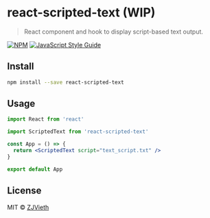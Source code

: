 # react-scripted-text (WIP)

> React component and hook to display script-based text output.


[![NPM](https://img.shields.io/npm/v/react-scripted-text.svg)](https://www.npmjs.com/package/react-scripted-text) [![JavaScript Style Guide](https://img.shields.io/badge/code_style-standard-brightgreen.svg)](https://standardjs.com)

## Install

```bash
npm install --save react-scripted-text
```

## Usage

```jsx
import React from 'react'

import ScriptedText from 'react-scripted-text'

const App = () => {
  return <ScriptedText script="text_script.txt" />
}

export default App
```

## License

MIT © [ZJVieth](https://github.com/ZJVieth)
